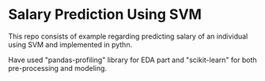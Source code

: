 # Salary Prediction Using SVM

This repo consists of example regarding predicting salary of an individual using SVM and implemented in pythn.

Have used "pandas-profiling" library for EDA part and "scikit-learn" for both pre-processing and modeling. 
